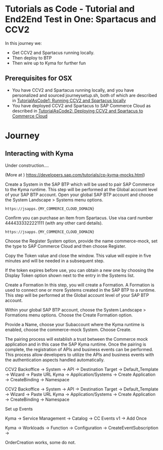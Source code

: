 # Tutorials as Code - Tutorial and End2End Test in One: Spartacus and CCV2
In this journey we:
* Get CCV2 and Spartacus running locally.
* Then deploy to BTP
* Then wire up to Kyma for further fun

## Prerequisites for OSX

- You have CCV2 and Spartacus running locally, and you have personalized and sourced journeysetup.sh, both of which are described in  [TutorialAsCode1: Running CCV2 and Spartacus locally](journeys/TutorialAsCode1LocalCCV2AndSpartacus)
- You have deployed CCV2 and Spartacus to SAP Commerce Cloud as described in [TutorialAsCode2: Deploying CCV2 and Spartacus to Commerce Cloud](https://github.com/kennylomax/TutorialsAsCode/tree/main/journeys/TutorialAsCode2DeployCCV2AndSpartacusToCommerceCloud)

# Journey

## Interacting with Kyma
Under construction....

(More at ) https://developers.sap.com/tutorials/cp-kyma-mocks.html)

Create a System in the SAP BTP which will be used to pair SAP Commerce  to the Kyma runtime. This step will be performed at the Global account level of your SAP BTP account.  Open your global SAP BTP account and choose the System Landscape > Systems menu options.

```clickpath:CreateBTPSystem
https://jsapps.{MY_COMMERCE_CLOUD_DOMAIN}
```

Confirm you can purchase an item from Spartacus. Use visa card number 4444333322221111 (with any other card details).
```clickpath:MakeFirstPurchaseWithVisa4444333322221111
https://jsapps.{MY_COMMERCE_CLOUD_DOMAIN}
```
Choose the Register System option, provide the name commerce-mock, set the type to SAP Commerce Cloud and then choose Register.


Copy the Token value and close the window. This value will expire in five minutes and will be needed in a subsequent step.

If the token expires before use, you can obtain a new one by choosing the Display Token option shown next to the entry in the Systems list.


Create a Formation
In this step, you will create a Formation. A Formation is used to connect one or more Systems created in the SAP BTP to a runtime. This step will be performed at the Global account level of your SAP BTP account.

Within your global SAP BTP account, choose the System Landscape > Formations menu options. Choose the Create Formation option.

Provide a Name, choose your Subaccount where the Kyma runtime is enabled, choose the commerce-mock System. Choose Create.

The pairing process will establish a trust between the Commerce mock application and in this case the SAP Kyma runtime. Once the pairing is complete, the registration of APIs and business events can be performed. This process allow developers to utilize the APIs and business events with the authentication aspects handled automatically.

CCV2 Backoffice → System → API → Destination Target → Default_Template → Wizard → Paste URL
Kyma → Application/Systems → Create Application → CreateBinding → Namespace


CCV2 Backoffice → System → API → Destination Target → Default_Template → Wizard → Paste URL
Kyma → Application/Systems → Create Application → CreateBinding → Namespace

Set up Events

Kyma → Service Management → Catalog → CC Events v1 → Add Once

Kyma → Workloads → Function → Configuration → CreateEventSubscription → <Event>

OrderCreation works, some do not.
